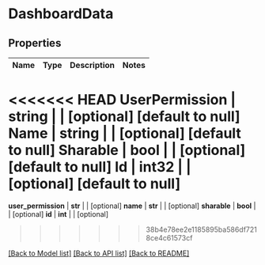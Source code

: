 # DashboardData

## Properties
Name | Type | Description | Notes
------------ | ------------- | ------------- | -------------
<<<<<<< HEAD
**UserPermission** | **string** |  | [optional] [default to null]
**Name** | **string** |  | [optional] [default to null]
**Sharable** | **bool** |  | [optional] [default to null]
**Id** | **int32** |  | [optional] [default to null]
=======
**user_permission** | **str** |  | [optional] 
**name** | **str** |  | [optional] 
**sharable** | **bool** |  | [optional] 
**id** | **int** |  | [optional] 
>>>>>>> 38b4e78ee2e1185895ba586df7218ce4c61573cf

[[Back to Model list]](../README.md#documentation-for-models) [[Back to API list]](../README.md#documentation-for-api-endpoints) [[Back to README]](../README.md)


